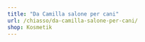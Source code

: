 ```yaml
---
title: "Da Camilla salone per cani"
url: /chiasso/da-camilla-salone-per-cani/
shop: Kosmetik
---
```

